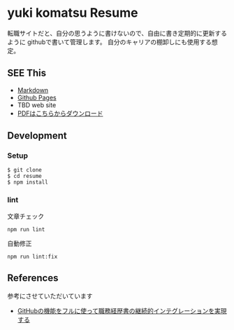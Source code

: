 # yuki komatsu Resume

転職サイトだと、自分の思うように書けないので、自由に書き定期的に更新するように
githubで書いて管理します。
自分のキャリアの棚卸しにも使用する想定。

## SEE This
- [Markdown](docs/README.md)
- [Github Pages](https://yuki-koma2.github.io/resume/)
- TBD web site
- [PDFはこちらからダウンロード](https://github.com/yuki-koma2/resume/releases)

## Development


### Setup

```shell
$ git clone
$ cd resume
$ npm install
```

### lint

文章チェック

```shell
npm run lint
```

自動修正

```shell
npm run lint:fix
```


## References
参考にさせていただいています
- [GitHubの機能をフルに使って職務経歴書の継続的インテグレーションを実現する](https://zenn.dev/ryo_kawamata/articles/resume-on-github)
